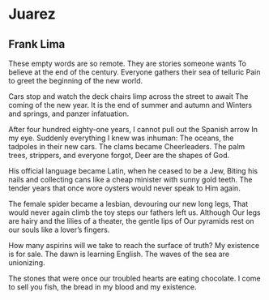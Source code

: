 # Juarez
## Frank Lima
These empty words are so remote. They are stories someone wants
To believe at the end of the century. Everyone gathers their sea of telluric
Pain to greet the beginning of the new world.

Cars stop and watch the deck chairs limp across the street to await
The coming of the new year. It is the end of summer and autumn and
Winters and springs, and panzer infatuation.

After four hundred eighty-one years, I cannot pull out the Spanish arrow
In my eye. Suddenly everything I knew was inhuman:
The oceans, the tadpoles in their new cars. The clams became
Cheerleaders. The palm trees, strippers, and everyone forgot,
Deer are the shapes of God.

His official language became Latin, when he ceased to be a Jew,
Biting his nails and collecting cans like a cheap minister with sunny gold
teeth.
The tender years that once wore oysters would never speak to Him again.

The female spider became a lesbian, devouring our new long legs,
That would never again climb the toy steps our fathers left us. Although
Our legs are hairy and the lilies of a theater, the gentle lips of
Our pyramids rest on our souls like a lover’s fingers.

How many aspirins will we take to reach the surface of truth?
My existence is for sale. The dawn is learning English.
The waves of the sea are unionizing.

The stones that were once our troubled hearts are eating chocolate.
I come to sell you fish, the bread in my blood and my existence.